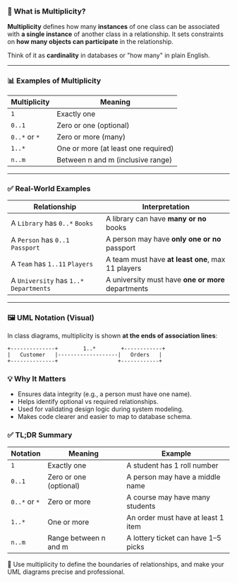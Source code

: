 <!--
author: "Avinash Gurugubelli",
title: "Multiplicity",
description: "Multiplicity defines how many instances of one class can be associated with **a single instance** of another class in a relationship. It sets constraints on **how many objects can participate** in the relationship.",

tags: ["OOPS", "Class Diagrams", "Multiplicity"]
references: []
date: "2023-10-01"
-->


### 🧠 What is Multiplicity?

**Multiplicity** defines how many **instances** of one class can be associated with **a single instance** of another class in a relationship. It sets constraints on **how many objects can participate** in the relationship.

Think of it as **cardinality** in databases or "how many" in plain English.

---

### 📊 Examples of Multiplicity

| Multiplicity | Meaning                                        |
|--------------|------------------------------------------------|
| `1`          | Exactly one                                    |
| `0..1`       | Zero or one (optional)                         |
| `0..*` or `*`| Zero or more (many)                            |
| `1..*`       | One or more (at least one required)            |
| `n..m`       | Between n and m (inclusive range)              |

---

### ✅ Real-World Examples

| Relationship                        | Interpretation                        |
|-------------------------------------|----------------------------------------|
| A `Library` has `0..*` `Books`      | A library can have **many or no** books |
| A `Person` has `0..1` `Passport`    | A person may have **only one or no** passport |
| A `Team` has `1..11` `Players`      | A team must have **at least one**, max 11 players |
| A `University` has `1..*` `Departments` | A university must have **one or more** departments |

---

### 🖼️ UML Notation (Visual)

In class diagrams, multiplicity is shown **at the ends of association lines**:

```text
+--------------+        1..*        +------------+
|   Customer   |-------------------|   Orders   |
+--------------+                   +------------+
```

### 💡 Why It Matters
- Ensures data integrity (e.g., a person must have one name).
- Helps identify optional vs required relationships.
- Used for validating design logic during system modeling.
- Makes code clearer and easier to map to database schema.

### ✅ TL;DR Summary

| Notation      | Meaning                | Example                             |
| ------------- | ---------------------- | ----------------------------------- |
| `1`           | Exactly one            | A student has 1 roll number         |
| `0..1`        | Zero or one (optional) | A person may have a middle name     |
| `0..*` or `*` | Zero or more           | A course may have many students     |
| `1..*`        | One or more            | An order must have at least 1 item  |
| `n..m`        | Range between n and m  | A lottery ticket can have 1–5 picks |

🧠 Use multiplicity to define the boundaries of relationships, and make your UML diagrams precise and professional.